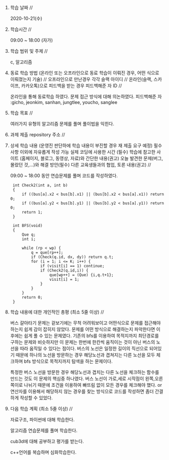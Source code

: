 1. 학습 날짜 // 

    2020-10-21(수)
 
2. 학습시간 // 

    09:00 ~ 18:00 (자가)
    
3. 학습 범위 및 주제 // 
    
    c, 알고리즘

4. 동료 학습 방법 (온라인 또는 오프라인으로 동료 학습이 이뤄진 경우, 어떤 식으로 이뤄졌는지 기술) // 오프라인으로 만난경우 각각 슬랙 아이디 // 온라인(슬랙, 스카이프, 카카오톡)으로 피드백을 받는 경우 피드백해준 자 ID // 

    온라인을 통해 동료학습 하였다. 문제 접근 방식에 대해 의논하였다.  피드백해준 자 :gicho, jeonkim, sanhan, jungtlee, youcho, sanglee

5. 학습 목표 //

    여러가지 유형의 알고리즘 문제를 풀며 풀이법을 익힌다.
    
6. 과제 제출 repository 주소 // 
    
    
    
7. 상세 학습 내용 (운영진 판단하에 학습 내용이 부진할 경우 재 제출 요구 예정) 필수사항 이외에 자유롭게 작성 가능 실제 코딩에 사용한 시간 (필수) 학습에 참고한 사이트 (홈페이지, 블로그, 동영상, 자료)와 간단한 내용(권고) 오늘 발견한 문제(버그, 몰랐던 것,...)와 해결 방안(필수) 다른 교육생들과의 협업, 토론 내용(권고) //
    
    09:00 ~ 18:00 동안 연습문제를 풀며 코드를 작성하였다.
    
        int Check2(int a, int b)
        {
            if ((bus[a].x2 < bus[b].x1) || (bus[b].x2 < bus[a].x1)) return 0;
            if ((bus[a].y2 < bus[b].y1) || (bus[b].y2 < bus[a].y1)) return 0;
            return 1;
        }
        
        int BFS(void)
        {
            Que q;
            int i;
        
            while (rp < wp) {
                q = que[rp++];
                if (Check(q.id, dx, dy)) return q.t;
                for (i = 1; i <= K; i++) {
                    if (visit[i] == 1) continue;
                    if (Check2(q.id,i)) {
                        que[wp++] = (Que) {i,q.t+1};
                        visit[i] = 1;
                    }
                }
            }
            return 0;
        }
    
8. 학습 내용에 대한 개인적인 총평 (최소 5줄 이상) //
    
    버스 갈아타기 문제는 겉보기에는 무척 어려워보이고 어떤식으로 문제를 접근해야하는지 쉽게 감이 잡히지 않았다. 문제를 어떤 방식으로 해결하는지 파악한다면 이후에는 쉽게 풀 수 있는 문제였다. 기존의 bfs를 이용하여 목적지까지 최단경로를 구하는 문제와 비슷하지만 이 문제는 한번에 한칸씩 움직이는 것이 아닌 버스의 노선을 따라 움직일 수 있다는 점이다. 버스의 노선은 일정한 길이의 직선으로 되어있기 때문에 하나의 노선을 방문하는 경우 해당노선과 겹쳐지는 다른 노선을 모두 체크하며 bfs 방식으로 목적지까지 탐색을 하는 문제이다.
    
    특정한 버스 노선을 방문한 경우 해당노선과 겹치는 다른 노선을 체크하는 함수를 만드는 것도 이 문제의 핵심중 하나였다. 버스 노선이 가로,세로 시작점이 왼쪽,오른쪽이로 나뉘기 때문에 조건을 이용하여 빠뜨림 없이 모든 경우를 체크해야 했다. or 연산자를 이용해서 해당하지 않는 경우를 찾는 방식으로 코드를 작성하면 좀더 간결하게 작성할 수 있었다.
    
   
9. 다음 학습 계획 (최소 5줄 이상) // 
    
    자료구조, 파이썬에 대해 학습한다.
    
    알고리즘 연습문제를 풀며 학습한다.
    
    cub3d에 대해 공부하고 평가를 받는다.
    
    c++언어를 복습하며 심화학습한다.